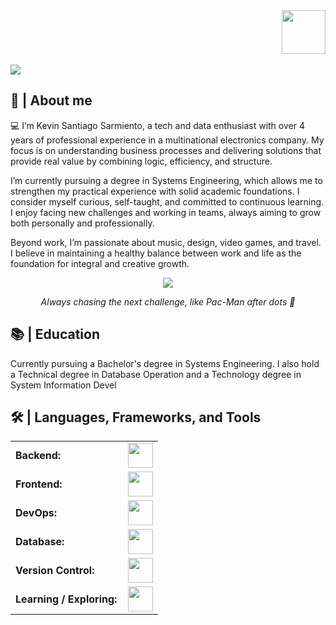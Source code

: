 <div align="right">
  <a style="text-decoration: none" target="_blank" href="https://www.linkedin.com/in/kevin-santiago-sarmiento-rincon-9b7390266/">
    <img width="70" src="https://img.shields.io/badge/-Connect-blue?style=flat&logo=Linkedin&logoColor=white">
  </a>
</div>

<br>

<img src="https://readme-typing-svg.herokuapp.com/?font=Roboto&weight=900&size=40=true&vCenter=true&width=500&height=70&duration=4000&color=B3B3B3&lines=Hi!+👋;+I'm+Santiago+Sarmiento!;" />

<h2>📖 | About me</h2> 
💻 I’m Kevin Santiago Sarmiento, a tech and data enthusiast with over 4 years of professional experience in a multinational electronics company. My focus is on understanding business processes and delivering solutions that provide real value by combining logic, efficiency, and structure.

I’m currently pursuing a degree in Systems Engineering, which allows me to strengthen my practical experience with solid academic foundations. I consider myself curious, self-taught, and committed to continuous learning. I enjoy facing new challenges and working in teams, always aiming to grow both personally and professionally.

Beyond work, I’m passionate about music, design, video games, and travel. I believe in maintaining a healthy balance between work and life as the foundation for integral and creative growth.

<div align="center">
  <img src="https://media2.giphy.com/media/v1.Y2lkPTc5MGI3NjExNDF6d3dnZ200eXY2b25jZWJ6bDFwZXgzOWtrcTVncWxkbnRta2RrdiZlcD12MV9pbnRlcm5hbF9naWZfYnlfaWQmY3Q9Zw/A8NkSPltT13H2/giphy.gif" />
  <p><i>Always chasing the next challenge, like Pac-Man after dots 🎯</i></p>
</div>

<h2>📚 | Education</h2>
<p>Currently pursuing a Bachelor's degree in Systems Engineering. I also hold a Technical degree in Database Operation and a Technology degree in System Information Devel

<h2>🛠️ | Languages, Frameworks, and Tools </h2>
<table>
    <tr>
        <td style="font-weight: bold; padding-right: 10px;">Backend:</td>
        <td>
            <img height="40" src="https://skillicons.dev/icons?i=python,java,dotnet,go"/>
        </td>
    </tr>
    <tr>
        <td style="font-weight: bold; padding-right: 10px;">Frontend:</td>
        <td>
            <img height="40" src="https://skillicons.dev/icons?i=html,js,ts,vue,nodejs,angular"/>
        </td>
    </tr>
    <tr>
        <td style="font-weight: bold; padding-right: 10px;">DevOps:</td>
        <td>
            <img height="40" src="https://skillicons.dev/icons?i=docker,jenkins"/>
        </td>
    </tr>
    <tr>
        <td style="font-weight: bold; padding-right: 10px;">Database:</td>
        <td>
            <img height="40" src="https://skillicons.dev/icons?i=mysql,postgres,oracle"/>
        </td>
    </tr>
    <tr>
        <td style="font-weight: bold; padding-right: 10px;">Version Control:</td>
        <td>
            <img height="40" src="https://skillicons.dev/icons?i=github,gitlab"/>
        </td>
    </tr>
    <tr>
        <td style="font-weight: bold; padding-right: 10px;">Learning / Exploring:</td>
        <td>
            <img height="40" src="https://skillicons.dev/icons?i=aws,gcp,angular,androidstudio"/>
        </td>
    </tr>
</table>


